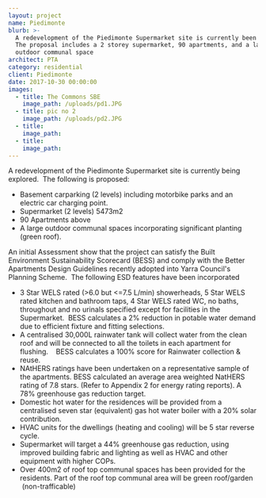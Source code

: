 ```yaml
---
layout: project
name: Piedimonte
blurb: >-
  A redevelopment of the Piedimonte Supermarket site is currently been explored.
  The proposal includes a 2 storey supermarket, 90 apartments, and a large
  outdoor communal space
architect: PTA
category: residential
client: Piedimonte
date: 2017-10-30 00:00:00
images:
  - title: The Commons SBE
    image_path: /uploads/pd1.JPG
  - title: pic no 2
    image_path: /uploads/pd2.JPG
  - title:
    image_path:
  - title:
    image_path:
---
```



A redevelopment of the Piedimonte Supermarket site is currently being explored.  The following is proposed:

* Basement carparking (2 levels) including motorbike parks and an electric car charging point.
* Supermarket (2 levels) 5473m2
* 90 Apartments above
* A large outdoor communal spaces incorporating significant planting (green roof).

An initial Assessment show that the project can satisfy the Built Environment Sustainability Scorecard (BESS) and comply with the Better Apartments Design Guidelines recently adopted into Yarra Council's Planning Scheme.  The following ESD features have been incorporated

* 3 Star WELS rated (&gt;6.0 but &lt;=7.5 L/min) showerheads, 5 Star WELS rated kitchen and bathroom taps, 4 Star WELS rated WC, no baths, throughout and no urinals specified except for facilities in the Supermarket.  BESS calculates a 2% reduction in potable water demand due to efficient fixture and fitting selections.
* A centralised 30,000L rainwater tank will collect water from the clean roof and will be connected to all the toilets in each apartment for flushing.    BESS calculates a 100% score for Rainwater collection & reuse.
* NAtHERS ratings have been undertaken on a representative sample of the apartments. BESS calculated an average area weighted NatHERS rating of 7.8 stars. (Refer to Appendix 2 for energy rating reports). A 78% greenhouse gas reduction target.
* Domestic hot water for the residences will be provided from a centralised seven star (equivalent) gas hot water boiler with a 20% solar contribution.
* HVAC units for the dwellings (heating and cooling) will be 5 star reverse cycle.
* Supermarket will target a 44% greenhouse gas reduction, using improved building fabric and lighting as well as HVAC and other equipment with higher COPs.
* Over 400m2 of roof top communal spaces has been provided for the residents. Part of the roof top communal area will be green roof/garden  (non-trafficable)